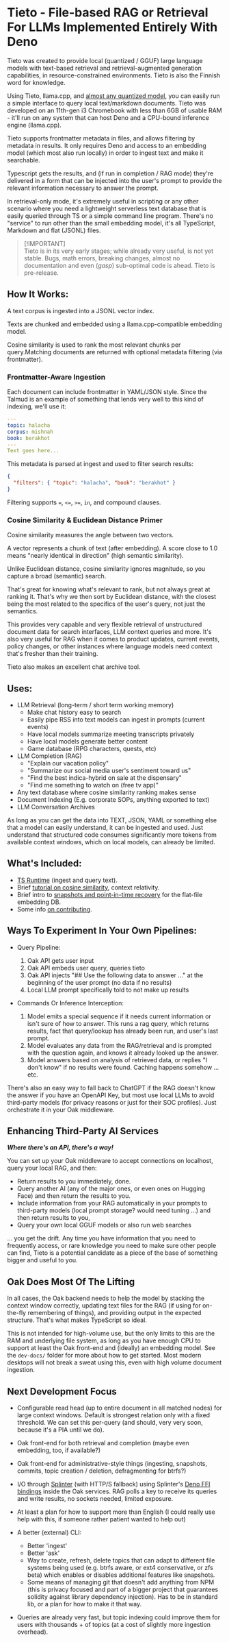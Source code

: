 # Tieto - File-based RAG or Retrieval For LLMs Implemented Entirely With Deno

Tieto was created to provide local (quantized / GGUF) large language models with
text-based retrieval and retrieval-augmented generation capabilities, in
resource-constrained environments. Tieto is also the Finnish word for knowledge.

Using Tieto, llama.cpp, and [almost any quantized model][3], you can easily run
a simple interface to query local text/markdown documents. Tieto was developed
on an 11th-gen i3 Chromebook with less than 6GB of usable RAM - it'll run on any
system that can host Deno and a CPU-bound inference engine (llama.cpp).

Tieto supports frontmatter metadata in files, and allows filtering by metadata
in results. It only requires Deno and access to an embedding model (which most
also run locally) in order to ingest text and make it searchable.

Typescript gets the results, and (if run in completion / RAG mode) they're
delivered in a form that can be injected into the user's prompt to provide the
relevant information necessary to answer the prompt.

In retrieval-only mode, it's extremely useful in scripting or any other scenario
where you need a lightweight serverless text database that is easily queried
through TS or a simple command line program. There's no "service" to run other
than the small embedding model, it's all TypeScript, Markdown and flat (JSONL)
files.

> [!IMPORTANT]\
> Tieto is in its very early stages; while already very useful, is not yet
> stable. Bugs, math errors, breaking changes, almost no documentation and even
> (_gasp_) sub-optimal code is ahead. Tieto is pre-release.

## How It Works:

A text corpus is ingested into a JSONL vector index.

Texts are chunked and embedded using a llama.cpp-compatible embedding model.

Cosine similarity is used to rank the most relevant chunks per query.Matching
documents are returned with optional metadata filtering (via frontmatter).

### Frontmatter-Aware Ingestion

Each document can include frontmatter in YAML/JSON style. Since the Talmud is an
example of something that lends very well to this kind of indexing, we'll use
it:

```yml
---
topic: halacha
corpus: mishnah
book: berakhot
---
Text goes here...
```

This metadata is parsed at ingest and used to filter search results:

```json
{
  "filters": { "topic": "halacha", "book": "berakhot" }
}
```

Filtering supports `=`, `<=`, `>=`, `in`, and compound clauses.

### Cosine Similarity & Euclidean Distance Primer

Cosine similarity measures the angle between two vectors.

A vector represents a chunk of text (after embedding). A score close to 1.0
means "nearly identical in direction" (high semantic similarity).

Unlike Euclidean distance, cosine similarity ignores magnitude, so you capture
a broad (semantic) search. 

That's great for knowing what's relevant to rank, but not always great at ranking
it. That's why we then sort by Euclidean distance, with the closest being the most
related to the specifics of the user's query, not just the semantics.

This provides very capable and very flexible retrieval of unstructured document data 
for search interfaces, LLM context queries and more. It's also very useful for RAG 
when it comes to product updates, current events, policy changes, or other instances
where language models need context that's fresher than their training.

Tieto also makes an excellent chat archive tool.

## Uses:

- LLM Retrieval (long-term / short term working memory)
  - Make chat history easy to search
  - Easily pipe RSS into text models can ingest in prompts (current events)
  - Have local models summarize meeting transcripts privately
  - Have local models generate better content
  - Game database (RPG characters, quests, etc)
- LLM Completion (RAG)
  - "Explain our vacation policy"
  - "Summarize our social media user's sentiment toward us"
  - "Find the best indica-hybrid on sale at the dispensary"
  - "Find me something to watch on (free tv app)"
- Any text database where cosine similarity ranking makes sense
- Document Indexing (E.g. corporate SOPs, anything exported to text)
- LLM Conversation Archives

As long as you can get the data into TEXT, JSON, YAML or something else that a
model can easily understand, it can be ingested and used. Just understand that
structured code consumes significantly more tokens from available context
windows, which on local models, can already be limited.

## What's Included:

- [TS Runtime][4] (ingest and query text).
- Brief [tutorial on cosine similarity][5], context relativity.
- Brief intro to [snapshots and point-in-time recovery][6] for the flat-file
  embedding DB.
- Some info [on contributing][7].

## Ways To Experiment In Your Own Pipelines:

- Query Pipeline:
  1. Oak API gets user input
  2. Oak API embeds user query, queries tieto
  3. Oak API injects "## Use the following data to answer ..." at the beginning
     of the user prompt (no data if no results)
  4. Local LLM prompt specifically told to not make up results

- Commands Or Inference Interception:
  1. Model emits a special sequence if it needs current information or isn't
     sure of how to answer. This runs a rag query, which returns results, fact
     that query/lookup has already been run, and user's last prompt.
  2. Model evaluates any data from the RAG/retrieval and is prompted with the
     question again, and knows it already looked up the answer.
  3. Model answers based on analysis of retrieved data, or replies "I don't
     know" if no results were found. Caching happens somehow ... etc.

There's also an easy way to fall back to ChatGPT if the RAG doesn't know the
answer if you have an OpenAPI Key, but most use local LLMs to avoid third-party
models (for privacy reasons or just for their SOC profiles). Just orchestrate it
in your Oak middleware.

## Enhancing Third-Party AI Services

_**Where there's an API, there's a way!**_

You can set up your Oak middleware to accept connections on localhost, query
your local RAG, and then:

- Return results to you immediately, done.
- Query another AI (any of the major ones, or even ones on Hugging Face) and
  then return the results to you.
- Include information from your RAG automatically in your prompts to third-party
  models (local prompt storage? would need tuning ...) and then return results
  to you,
- Query your own local GGUF models or also run web searches

... you get the drift. Any time you have information that you need to frequently
access, or rare knowledge you need to make sure other people can find, Tieto is
a potential candidate as a piece of the base of something bigger and useful to
you.

## Oak Does Most Of The Lifting

In all cases, the Oak backend needs to help the model by stacking the context
window correctly, updating text files for the RAG (if using for on-the-fly
remembering of things), and providing output in the expected structure. That's
what makes TypeScript so ideal.

This is not intended for high-volume use, but the only limits to this are the
RAM and underlying file system, as long as you have enough CPU to support at
least the Oak front-end and (ideally) an embedding model. See the `dev-docs/`
folder for more about how to get started. Most modern desktops will not break a
sweat using this, even with high volume document ingestion.

## Next Development Focus

- Configurable read head (up to entire document in all matched nodes) for large
  context windows. Default is strongest relation only with a fixed threshold. We
  can set this per-query (and should, very very soon, because it's a PIA until
  we do).
- Oak front-end for both retrieval and completion (maybe even embedding, too, if
  available?)
- Oak front-end for administrative-style things (ingesting, snapshots, commits,
  topic creation / deletion, defragmenting for btrfs?)
- I/O through [Splinter][1] (with HTTP/S fallback) using Splinter's
  [Deno FFI bindings][2] inside the Oak services. RAG polls a key to receive its
  queries and write results, no sockets needed, limited exposure.
- At least a plan for how to support more than English (I could really use help
  with this, if someone rather patient wanted to help out)
- A better (external) CLI:
  - Better 'ingest'
  - Better 'ask'
  - Way to create, refresh, delete topics that can adapt to different file
    systems being used (e.g. btrfs aware, or ext4 conservative, or zfs beta)
    which enables or disables additional features like snapshots.
  - Some means of managing git that doesn't add anything from NPM (this is
    privacy focused and part of a bigger project that guarantees solidity
    against library dependency injection). Has to be in standard lib, or a plan
    for how to make it that way.
- Queries are already very fast, but topic indexing could improve them for users
  with thousands + of topics (at a cost of slightly more ingestion overhead).

  [1]: https://github.com/timthepost/splinter
  [2]: https://github.com/timthepost/libsplinter/tree/main/bindings/ts
  [3]: https://huggingface.co/
  [4]: https://github.com/timthepost/tieto/blob/main/tieto.ts
  [5]: https://github.com/timthepost/tieto/blob/main/dev-docs/similiarity-ranking.md
  [6]: https://github.com/timthepost/tieto/blob/main/dev-docs/snapsots-versioning.md
  [7]: https://github.com/timthepost/tieto/blob/main/dev-docs/contributing.md
